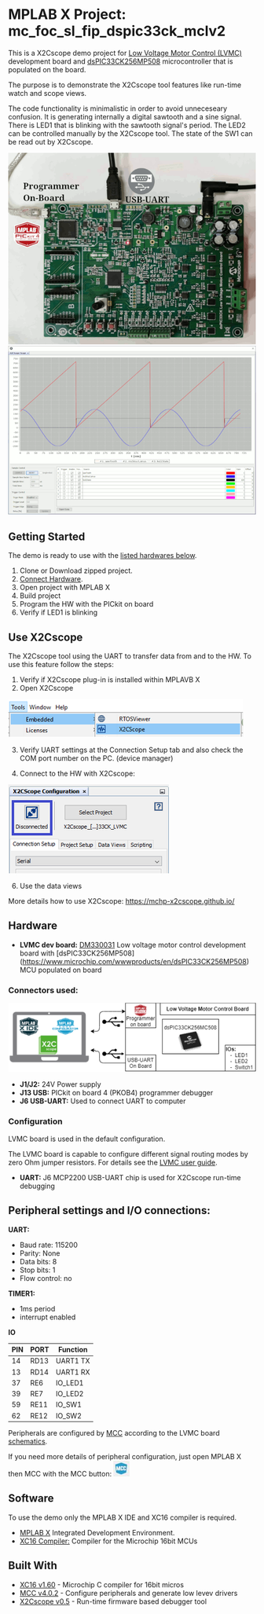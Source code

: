 # MPLAB X Project: mc_foc_sl_fip_dspic33ck_mclv2

This is a X2Cscope demo project for [Low Voltage Motor Control (LVMC)](https://www.microchip.com/DevelopmentTools/ProductDetails/PartNO/DM330031) development board and [dsPIC33CK256MP508](https://www.microchip.com/wwwproducts/en/dsPIC33CK256MP508) microcontroller that is populated on the board. 

The purpose is to demonstrate the X2Cscope tool features like run-time watch and scope views.

The code functionality is minimalistic in order to avoid unneceseary confusion. It is generating internally a digital sawtooth and a sine signal. There is LED1 that is blinking with the sawtooth signal's period. The LED2 can be controlled manually by the X2Cscope tool. The state of the SW1 can be read out by X2Cscope.

![HW setup](doc/LVMC_Blinky_Connectors.gif)
![X2Cscope](doc/Scope_Animated.gif)

## Getting Started

The demo is ready to use with the [listed hardwares below](#hardware).

1. Clone or Download zipped project.
2. [Connect Hardware](#connectors-used).
3. Open project with MPLAB X
4. Build project
5. Program the HW with the PICkit on board
6. Verify if LED1 is blinking

## Use X2Cscope

The X2Cscope tool using the UART to transfer data from and to the HW. To use this feature follow the steps:

1. Verify if X2Cscope plug-in is installed within MPLAVB X
2. Open X2Cscope 

![Open X2C MCC](doc/open_X2Cscope.png)

3. Verify UART settings at the Connection Setup tab and also check the COM port number on the PC. (device manager)

4. Connect to the HW with X2Cscope: 

![Open Button](doc/Connect_X2Cscope.png)

6. Use the data views

More details how to use X2Cscope: https://mchp-x2cscope.github.io/
## Hardware

* **LVMC dev board:** [DM330031](https://www.microchip.com/DevelopmentTools/ProductDetails/PartNO/DM330031) Low voltage motor control development board with [dsPIC33CK256MP508] (https://www.microchip.com/wwwproducts/en/dsPIC33CK256MP508) MCU populated on board

### Connectors used:

![Block Diagram](doc/BlockDiagram_HW_Setup.png)

* **J1/J2:** 24V Power supply
* **J13 USB:** PICkit on board 4 (PKOB4) programmer debugger
* **J6 USB-UART:** Used to connect UART to computer 

### Configuration

LVMC board is used in the default configuration. 

The LVMC board is capable to configure different signal routing modes by zero Ohm jumper resistors. For details see the [LVMC user guide](https://www.microchip.com/DevelopmentTools/ProductDetails/PartNO/DM330031). 

* **UART:** J6 MCP2200 USB-UART chip is used for X2Cscope run-time debugging 
## Peripheral settings and I/O connections: 

**UART:**
   * Baud rate: 115200
   * Parity: None
   * Data bits: 8
   * Stop bits: 1
   * Flow control: no

**TIMER1:**
   * 1ms period
   * interrupt enabled

**IO**

| PIN | PORT   | Function |
| ----|--------|----------|
|  14 | RD13   | UART1 TX |
|  13 | RD14   | UART1 RX |
|  37 | RE6    | IO_LED1  |
|  39 | RE7    | IO_LED2  |
|  59 | RE11   | IO_SW1   |
|  62 | RE12   | IO_SW2   |

   Peripherals are configured by [MCC](https://microchipdeveloper.com/mcc:mccgpio) according to the LVMC board [schematics](https://www.microchip.com/DevelopmentTools/ProductDetails/PartNO/DM330031).

   If you need more details of peripheral configuration, just open MPLAB X then MCC with the MCC button:  ![MCC Button](doc/MCC_Button.jpg)

## Software

To use the demo only the MPLAB X IDE and XC16 compiler is required. 

* [MPLAB X](https://www.microchip.com/mplab/mplab-x-ide) Integrated Development Environment. 
* [XC16 Compiler:](https://www.microchip.com/mplab/compilers) Compiler for the Microchip 16bit MCUs
## Built With

* [XC16 v1.60](https://www.microchip.com/mplab/compilers) - Microchip C compiler for 16bit micros
* [MCC v4.0.2](https://www.microchip.com/mplab/mplab-code-configurator) - Configure peripherals and generate low levev drivers
* [X2Cscope v0.5](https://mchp-x2cscope.github.io/) - Run-time firmware based debugger tool